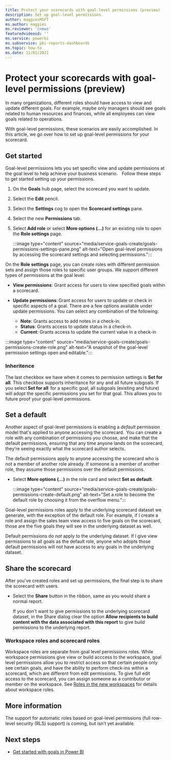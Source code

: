 ```yaml
---
title: Protect your scorecards with goal-level permissions (preview)
description: Set up goal-level permissions.
author: maggiesMSFT
ms.author: maggies
ms.reviewer: 'cnews'
featuredvideoid: ''
ms.service: powerbi
ms.subservice: pbi-reports-dashboards
ms.topic: how-to
ms.date: 11/01/2021
---
```

# Protect your scorecards with goal-level permissions (preview)

In many organizations, different roles should have access to view and update different goals. For example, maybe only managers should see goals related to human resources and finances, while all employees can view goals related to operations.  
 
With goal-level permissions, these scenarios are easily accomplished.  In this article, we go over how to set up goal-level permissions for your scorecard.

## Get started 

Goal-level permissions lets you set specific view and update permissions at the goal level to help achieve your business scenario.  
  
Follow these steps to get started setting up your permissions.

1.	On the **Goals** hub page, select the scorecard you want to update.
2.	Select the **Edit** pencil.
3.	Select the **Settings** cog to open the **Scorecard settings** pane. 
4.	Select the new **Permissions** tab. 
5.	Select **Add role** or select **More options (...)** for an existing role to open the  **Role settings** page.

    :::image type="content" source="media/service-goals-create/goals-permissions-settings-pane.png" alt-text="Open goal-level permissions by accessing the scorecard settings and selecting permissions.":::

On the **Role settings** page, you  can create roles with different permission sets and assign those roles to specific user groups. We support different types of permissions at the goal level:

- **View permissions**: Grant access for users to view specified goals within a scorecard.
- **Update permissions**: Grant access for users to update or check in specific aspects of a goal. There are a few options available under update permissions. You can select any combination of the following:

    - **Note**: Grants access to add notes in a check-in.
    - **Status**: Grants access to update status in a check-in.
    - **Current**: Grants access to update the current value in a check-in  

:::image type="content" source="media/service-goals-create/goals-permissions-create-role.png" alt-text="A snapshot of the goal-level permission settings open and editable.":::

### Inheritence 

The last checkbox we have when it comes to permission settings is **Set for all**.  This checkbox supports inheritance for any and all future subgoals.  If you select **Set for all**  for a specific goal, all subgoals (existing and future) will adopt the specific permissions you set for that goal.  This allows you to future proof your goal-level permissions.

## Set a default

Another aspect of goal-level permissions is enabling a *default* permission model that's applied to anyone accessing the scorecard.  You can create a role with any combination of permissions you choose, and make that the default permissions, ensuring that any time anyone lands on the scorecard, they’re seeing exactly what the scorecard author selects.    

The default permissions apply to anyone accessing the scorecard who is not a member of another role already.  If someone is a member of another role, they assume those permissions over the default permissions. 

- Select **More options (...)** in the role card and select **Set as default**.

    :::image type="content" source="media/service-goals-create/goals-permissions-create-default.png" alt-text="Set a role to become the default role by choosing it from the overflow menu.":::

Goal-level permissions roles apply to the underlying scorecard dataset we generate, with the exception of the default role. For example, if I create a role and assign the sales team view access to five goals on the scorecard, those are the five goals they will see in the underlying dataset as well. 

Default permissions do *not* apply to the underlying dataset. If I give view permissions to all goals as the default role, anyone who adopts those default permissions will not have access to any goals in the underlying dataset.

## Share the scorecard

After you've created roles and set up permissions, the final step is to share the scorecard with users.  

- Select the **Share** button in the ribbon, same as you would share a normal report.  

    If you don't want to give permissions to the underlying scorecard dataset, in the Share dialog clear the option **Allow recipients to build content with the data associated with this report** to give build permissions to the underlying report.

### Workspace roles and scorecard roles

Workspace roles are separate from goal level permissions roles.  While workspace permissions give view or build acccess to the workspace, goal level permissions allow you to restrict access so that certain people only see certain goals, and have the ability to perform check-ins within a scorecard, which are different from edit permissions. To give full edit access to the scorecard, you can assign someone as a contributor or member on the workspace. See [Roles in the new workspaces](../collaborate-share/service-roles-new-workspaces.md) for details about workspace roles.

## More information

The support for automatic roles based on goal-level permissions (full row-level security (RLS) support) is coming, but isn't yet available.

## Next steps

- [Get started with goals in Power BI](service-goals-introduction.md)
